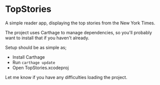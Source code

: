 # TopStories 
A simple reader app, displaying the top stories from the New York Times.

The project uses Carthage to manage dependencies, so you'll probably want to install that if you haven't already.

Setup should be as simple as;

- Install Carthage
- Run `carthage update`
- Open TopStories.xcodeproj

Let me know if you have any difficulties loading the project.
